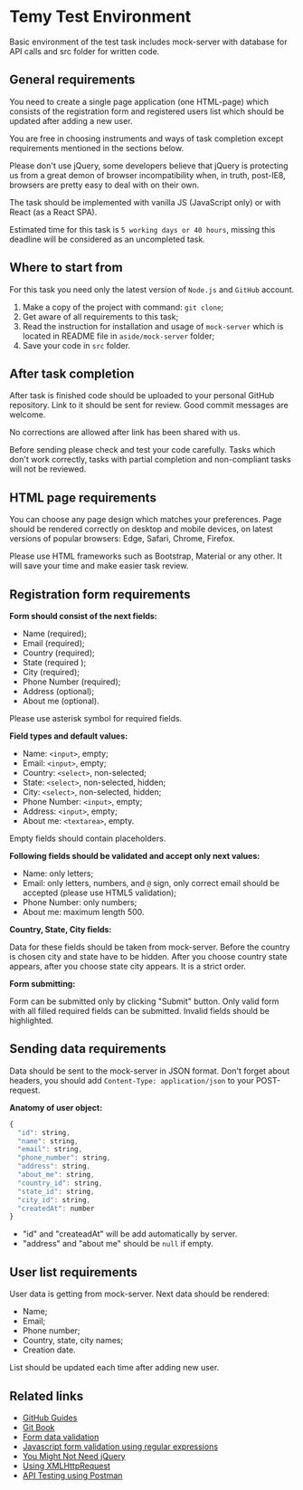 # Temy Test Environment

Basic environment of the test task includes mock-server with database for API calls and src folder for written code.

## General requirements

You need to create a single page application (one HTML-page) which consists of the registration form and registered users list which should be updated after adding a new user.

You are free in choosing instruments and ways of task completion except requirements mentioned in the sections below.

Please don't use jQuery, some developers believe that jQuery is protecting us from a great demon of browser incompatibility when, in truth, post-IE8, browsers are pretty easy to deal with on their own.

The task should be implemented with vanilla JS (JavaScript only) or with React (as a React SPA).

Estimated time for this task is `5 working days or 40 hours`, missing this deadline will be considered as an uncompleted task.

## Where to start from

For this task you need only the latest version of `Node.js` and `GitHub` account.

1. Make a copy of the project with command:
   `git clone`;
2. Get aware of all requirements to this task;
3. Read the instruction for installation and usage of `mock-server` which is located in README file in `aside/mock-server` folder;
4. Save your code in `src` folder.

## After task completion

After task is finished code should be uploaded to your personal GitHub repository. Link to it should be sent for review. Good commit messages are welcome.

No corrections are allowed after link has been shared with us.

Before sending please check and test your code carefully. Tasks which don't work correctly, tasks with partial completion and non-compliant tasks will not be reviewed.

## HTML page requirements

You can choose any page design which matches your preferences. Page should be rendered correctly on desktop and mobile devices, on latest versions of popular browsers: Edge, Safari, Chrome, Firefox.

Please use HTML frameworks such as Bootstrap, Material or any other. It will save your time and make easier task review.

## Registration form requirements

**Form should consist of the next fields:**

- Name (required);
- Email (required);
- Country (required);
- State (required );
- City (required);
- Phone Number (required);
- Address (optional);
- About me (optional).

Please use asterisk symbol for required fields.

**Field types and default values:**

- Name: `<input>`, empty;
- Email: `<input>`, empty;
- Country: `<select>`, non-selected;
- State: `<select>`, non-selected, hidden;
- City: `<select>`, non-selected, hidden;
- Phone Number: `<input>`, empty;
- Address: `<input>`, empty;
- About me: `<textarea>`, empty.

Empty fields should contain placeholders.

**Following fields should be validated and accept only next values:**

- Name: only letters;
- Email: only letters, numbers, and `@` sign, only correct email should be accepted (please use HTML5 validation);
- Phone Number: only numbers;
- About me: maximum length 500.

**Country, State, City fields:**

Data for these fields should be taken from mock-server. Before the country is chosen city and state have to be hidden. After you choose country state appears, after you choose state city appears. It is a strict order.

**Form submitting:**

Form can be submitted only by clicking "Submit" button. Only valid form with all filled required fields can be submitted. Invalid fields should be highlighted.

## Sending data requirements

Data should be sent to the mock-server in JSON format. Don't forget about headers, you should add `Content-Type: application/json` to your POST-request.

**Anatomy of user object:**

```javascript
{
  "id": string,
  "name": string,
  "email": string,
  "phone_number": string,
  "address": string,
  "about_me": string,
  "country_id": string,
  "state_id": string,
  "city_id": string,
  "createdAt": number
}
```

- "id" and "createadAt" will be add automatically by server.
- "address" and "about me" should be `null` if empty.

## User list requirements

User data is getting from mock-server. Next data should be rendered:

- Name;
- Email;
- Phone number;
- Country, state, city names;
- Creation date.

List should be updated each time after adding new user.

## Related links

- [GitHub Guides](https://guides.github.com/)
- [Git Book](https://git-scm.com/)
- [Form data validation](https://developer.mozilla.org/en-US/docs/Learn/HTML/Forms/Form_validation)
- [Javascript form validation using regular expressions](http://form.guide/snippets/javascript-form-validation-using-regular-expression.html)
- [You Might Not Need jQuery](http://youmightnotneedjquery.com/)
- [Using XMLHttpRequest](https://developer.mozilla.org/en-US/docs/Web/API/XMLHttpRequest/Using_XMLHttpRequest)
- [API Testing using Postman](https://medium.com/aubergine-solutions/api-testing-using-postman-323670c89f6d)
